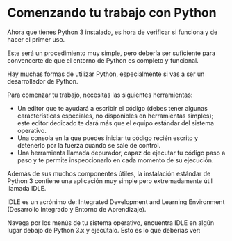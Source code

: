 # Comenzando tu trabajo con Python
Ahora que tienes Python 3 instalado, es hora de verificar si funciona y de hacer el primer uso.

Este será un procedimiento muy simple, pero debería ser suficiente para convencerte de que el entorno de Python es completo y funcional.

Hay muchas formas de utilizar Python, especialmente si vas a ser un desarrollador de Python.

Para comenzar tu trabajo, necesitas las siguientes herramientas:

- Un editor que te ayudará a escribir el código (debes tener algunas características especiales, no disponibles en herramientas simples); este editor dedicado te dará más que el equipo estándar del sistema operativo.
- Una consola en la que puedes iniciar tu código recién escrito y detenerlo por la fuerza cuando se sale de control.
- Una herramienta llamada depurador, capaz de ejecutar tu código paso a paso y te permite inspeccionarlo en cada momento de su ejecución.

Además de sus muchos componentes útiles, la instalación estándar de Python 3 contiene una aplicación muy simple pero extremadamente útil llamada IDLE.

IDLE es un acrónimo de: Integrated Development and Learning Environment (Desarrollo Integrado y Entorno de Aprendizaje).



Navega por los menús de tu sistema operativo, encuentra IDLE en algún lugar debajo de Python 3.x y ejecútalo. Esto es lo que deberías ver:


